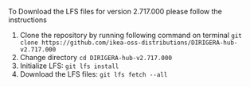 To Download the LFS files for version 2.717.000 please follow the instructions

1. Clone the repository by running following command on terminal `git clone https://github.com/ikea-oss-distributions/DIRIGERA-hub-v2.717.000`
2. Change directory `cd DIRIGERA-hub-v2.717.000`
3. Initialize LFS: `git lfs install`
4. Download the LFS files: `git lfs fetch --all`
